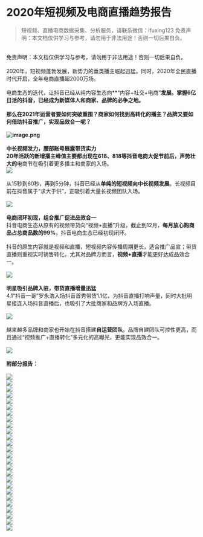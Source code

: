 # 2020年短视频及电商直播趋势报告



>
> 短视频、直播电商数据采集、分析服务，请联系微信：ifuxing123
> 免责声明：本文档仅供学习与参考，请勿用于非法用途！否则一切后果自负。
> 

<br>免责声明：本文档仅供学习与参考，请勿用于非法用途！否则一切后果自负。<br>
<br>2020年，短视频蓬勃发展，新势力的垂类播主崛起迅猛。同时，2020年全民直播时代开启，全年电商直播超2000万场。<br>
<br>电商生态的迭代，让抖音已经从纯内容生态向**“内容+社交+电商”**发展。掌握6亿日活的抖音，已经成为新媒体人和商家、品牌的必争之地。<br>
<br>那么在2021年运营者要如何突破重围？商家如何找到高转化的播主？品牌又要如何借助抖音推广，实现品效合一呢？<br>
<br>![image.png](https://cdn.nlark.com/yuque/0/2021/png/97322/1612523327412-5d534120-6d70-4406-a724-0bd6b5caa7bc.png#align=left&display=inline&height=304&margin=%5Bobject%20Object%5D&name=image.png&originHeight=608&originWidth=1080&size=249445&status=done&style=none&width=540)<br>
<br>**中长视频发力，腰部账号展露带货实力**<br>20年活跃的新增播主峰值主要都出现在618、818等抖音电商大促节前后，声势壮大的**电商节在吸引着更多播主和商家的入场。**<br>**![](https://cdn.nlark.com/yuque/0/2021/webp/97322/1612523343351-10dbc672-65c6-42cf-9667-faa5c04c81df.webp#align=left&display=inline&height=79&margin=%5Bobject%20Object%5D&originHeight=608&originWidth=1080&size=0&status=done&style=none&width=140)<br>
<br>从15秒到60秒，再到5分钟，抖音已经从**单纯的短视频向中长视频发展**。长视频目前在抖音属于“求大于供”，正吸引着大量长视频团队入场。<br>
<br>![](https://cdn.nlark.com/yuque/0/2021/webp/97322/1612523343240-99d29d69-8fd1-4da2-ab36-fd197292f01b.webp#align=left&display=inline&height=79&margin=%5Bobject%20Object%5D&originHeight=608&originWidth=1080&size=0&status=done&style=none&width=140)<br>
<br>**电商闭环初现，组合推广促进品效合一**<br>抖音电商生态从原有的视频带货向“视频+直播”升级，截止到12月，**每月放心购商品占总商品数的99%**，抖音电商生态已经初现闭环。<br>
<br>抖音的原生内容就是视频和直播，短视频内容传播周期更长，适合推广品宣；带货直播则重视实时销售转化，尤其对品牌方而言，**视频+直播**才能更好达成品效合一。<br>
<br>![](https://cdn.nlark.com/yuque/0/2021/webp/97322/1612523469442-7897b491-e935-4cc2-9a1f-852b91a7e392.webp#align=left&display=inline&height=79&margin=%5Bobject%20Object%5D&originHeight=608&originWidth=1080&size=0&status=done&style=none&width=140)<br>
<br>**明星吸引品牌入驻，带货直播增量迅猛**<br>4.1“抖音一哥”罗永浩入场抖音首秀带货1.1亿，为抖音直播打响声量，同时大批明星接连入场抖音直播后，也吸引了大批商家和品牌方入场直播。<br>
<br>![](https://cdn.nlark.com/yuque/0/2021/webp/97322/1612523469433-aa84c992-b172-401e-b6d7-e3248ea88f95.webp#align=left&display=inline&height=79&margin=%5Bobject%20Object%5D&originHeight=608&originWidth=1080&size=0&status=done&style=none&width=140)<br>
<br>越来越多品牌和商家也开始在抖音搭建**自运营团队**。品牌自建团队可控性更高，而且通过“视频推广+直播转化”多元化的高曝光，更能实现品效合一。<br>
<br>![](https://cdn.nlark.com/yuque/0/2021/webp/97322/1612523469427-f35c8315-6e1d-4bc6-9c0d-ca114895fbf2.webp#align=left&display=inline&height=79&margin=%5Bobject%20Object%5D&originHeight=608&originWidth=1080&size=0&status=done&style=none&width=140)<br>
<br>**附部分报告：**<br>
<br>![](https://cdn.nlark.com/yuque/0/2021/webp/97322/1612523490892-58cbafc9-7f1a-4625-a5c6-001429b22a45.webp#align=left&display=inline&height=79&margin=%5Bobject%20Object%5D&originHeight=608&originWidth=1080&size=0&status=done&style=none&width=140)<br>![](https://cdn.nlark.com/yuque/0/2021/webp/97322/1612523490961-97cf6b2d-e852-4e32-91a2-4f31aa6d6558.webp#align=left&display=inline&height=79&margin=%5Bobject%20Object%5D&originHeight=608&originWidth=1080&size=0&status=done&style=none&width=140)<br>![](https://cdn.nlark.com/yuque/0/2021/webp/97322/1612523490903-70d8f052-d585-4ce1-b7fd-f80b77f20b39.webp#align=left&display=inline&height=79&margin=%5Bobject%20Object%5D&originHeight=608&originWidth=1080&size=0&status=done&style=none&width=140)<br>![](https://cdn.nlark.com/yuque/0/2021/webp/97322/1612523490990-c69c9168-3e15-458c-b300-6553e26653c7.webp#align=left&display=inline&height=79&margin=%5Bobject%20Object%5D&originHeight=608&originWidth=1080&size=0&status=done&style=none&width=140)<br>![](https://cdn.nlark.com/yuque/0/2021/webp/97322/1612523490891-d7d892ed-ebc7-4618-8cb9-7239ac69aeed.webp#align=left&display=inline&height=79&margin=%5Bobject%20Object%5D&originHeight=608&originWidth=1080&size=0&status=done&style=none&width=140)<br>![](https://cdn.nlark.com/yuque/0/2021/webp/97322/1612523490904-f17c7b4b-1d9f-423b-b9ed-f61aeb871f27.webp#align=left&display=inline&height=608&margin=%5Bobject%20Object%5D&originHeight=608&originWidth=1080&size=0&status=done&style=none&width=1080)<br>![](https://cdn.nlark.com/yuque/0/2021/webp/97322/1612523490907-1a203272-da3b-462e-998f-d7b168725141.webp#align=left&display=inline&height=79&margin=%5Bobject%20Object%5D&originHeight=608&originWidth=1080&size=0&status=done&style=none&width=140)<br>![](https://cdn.nlark.com/yuque/0/2021/webp/97322/1612523490909-d2526bb3-63f1-4d27-a38f-c6510b6535bd.webp#align=left&display=inline&height=79&margin=%5Bobject%20Object%5D&originHeight=608&originWidth=1080&size=0&status=done&style=none&width=140)<br>![](https://cdn.nlark.com/yuque/0/2021/webp/97322/1612523490979-bcdc4e26-d1f9-4d5a-ba89-f6d0fb04a98a.webp#align=left&display=inline&height=79&margin=%5Bobject%20Object%5D&originHeight=608&originWidth=1080&size=0&status=done&style=none&width=140)<br>![](https://cdn.nlark.com/yuque/0/2021/webp/97322/1612523490910-a6103469-75b3-487e-8373-5b8e340b4087.webp#align=left&display=inline&height=79&margin=%5Bobject%20Object%5D&originHeight=608&originWidth=1080&size=0&status=done&style=none&width=140)<br>![](https://cdn.nlark.com/yuque/0/2021/webp/97322/1612523490907-e9cd7805-7279-42d1-a424-1e9470c72357.webp#align=left&display=inline&height=79&margin=%5Bobject%20Object%5D&originHeight=608&originWidth=1080&size=0&status=done&style=none&width=140)<br>![](https://cdn.nlark.com/yuque/0/2021/webp/97322/1612523490952-e89ba3a9-b808-4583-9d6a-261e7c240887.webp#align=left&display=inline&height=79&margin=%5Bobject%20Object%5D&originHeight=608&originWidth=1080&size=0&status=done&style=none&width=140)<br>![](https://cdn.nlark.com/yuque/0/2021/webp/97322/1612523490921-d146ca33-4f52-4303-94e6-ae2400745bdd.webp#align=left&display=inline&height=79&margin=%5Bobject%20Object%5D&originHeight=608&originWidth=1080&size=0&status=done&style=none&width=140)<br>![](https://cdn.nlark.com/yuque/0/2021/webp/97322/1612523490969-55bfd4a4-b5b8-48bf-8a1a-c7a34937a54f.webp#align=left&display=inline&height=79&margin=%5Bobject%20Object%5D&originHeight=608&originWidth=1080&size=0&status=done&style=none&width=140)<br>![](https://cdn.nlark.com/yuque/0/2021/webp/97322/1612523490915-c6614544-f9f2-4c7e-ade7-e6825d5075bf.webp#align=left&display=inline&height=608&margin=%5Bobject%20Object%5D&originHeight=608&originWidth=1080&size=0&status=done&style=none&width=1080)<br>![](https://cdn.nlark.com/yuque/0/2021/webp/97322/1612523490923-373d5425-2780-4184-beaf-3671c963bc47.webp#align=left&display=inline&height=79&margin=%5Bobject%20Object%5D&originHeight=608&originWidth=1080&size=0&status=done&style=none&width=140)<br>![](https://cdn.nlark.com/yuque/0/2021/webp/97322/1612523490951-e497ed12-6c26-4870-a430-c9454fa3e959.webp#align=left&display=inline&height=79&margin=%5Bobject%20Object%5D&originHeight=608&originWidth=1080&size=0&status=done&style=none&width=140)<br>![](https://cdn.nlark.com/yuque/0/2021/webp/97322/1612523490932-b743a83c-e6c2-4016-89ba-4fed305c5f9d.webp#align=left&display=inline&height=79&margin=%5Bobject%20Object%5D&originHeight=608&originWidth=1080&size=0&status=done&style=none&width=140)<br>![](https://cdn.nlark.com/yuque/0/2021/webp/97322/1612523490929-ad849e0d-72cf-41f5-8bd8-4f4efa731a9d.webp#align=left&display=inline&height=79&margin=%5Bobject%20Object%5D&originHeight=608&originWidth=1080&size=0&status=done&style=none&width=140)<br>![](https://cdn.nlark.com/yuque/0/2021/webp/97322/1612523490949-2febe347-ac80-4d91-9fc5-d6abfd3de435.webp#align=left&display=inline&height=79&margin=%5Bobject%20Object%5D&originHeight=608&originWidth=1080&size=0&status=done&style=none&width=140)<br>![](https://cdn.nlark.com/yuque/0/2021/webp/97322/1612523490986-35981475-2b07-4288-b86d-80ceed0705e0.webp#align=left&display=inline&height=79&margin=%5Bobject%20Object%5D&originHeight=608&originWidth=1080&size=0&status=done&style=none&width=140)<br>![](https://cdn.nlark.com/yuque/0/2021/webp/97322/1612523490946-4085b33e-50ca-4cd2-8d9a-419427c92a4e.webp#align=left&display=inline&height=608&margin=%5Bobject%20Object%5D&originHeight=608&originWidth=1080&size=0&status=done&style=none&width=1080)<br>![](https://cdn.nlark.com/yuque/0/2021/webp/97322/1612523490964-4ea794f2-3da7-45ee-bea6-43d311536d7b.webp#align=left&display=inline&height=79&margin=%5Bobject%20Object%5D&originHeight=608&originWidth=1080&size=0&status=done&style=none&width=140)<br>![](https://cdn.nlark.com/yuque/0/2021/webp/97322/1612523490975-2e20be4c-a787-4cc3-93d2-33dab18061e4.webp#align=left&display=inline&height=79&margin=%5Bobject%20Object%5D&originHeight=608&originWidth=1080&size=0&status=done&style=none&width=140)<br>![](https://cdn.nlark.com/yuque/0/2021/webp/97322/1612523490976-f04dbb11-9ed9-471d-a8a8-0455890fc6fc.webp#align=left&display=inline&height=79&margin=%5Bobject%20Object%5D&originHeight=608&originWidth=1080&size=0&status=done&style=none&width=140)<br>![](https://cdn.nlark.com/yuque/0/2021/webp/97322/1612523490996-17a54cd4-ab2a-4121-8ab1-d29bcbc5bdb4.webp#align=left&display=inline&height=79&margin=%5Bobject%20Object%5D&originHeight=608&originWidth=1080&size=0&status=done&style=none&width=140)
